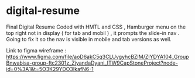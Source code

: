 # digital-resume
Final Digital Resume
Coded with HMTL and CSS , 
Hamburger menu on the top right not in display ( for tab and mobil ) , it prompts the slide-in nav . Going to fix it so the nav is visible 
in mobile and tab versions as well.

Link to figma wireframe : 
https://www.figma.com/file/aoD6akC5q3CLUvgyhcBZIM/ZIYDYA104_GroupBnwabisa-group-ftc2301z_ZiyandaDyani_ITW9CapStoneProject?node-id=0%3A1&t=5O3K29YDO3IkafN6-1 
